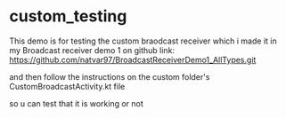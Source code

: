 # custom_testing

This demo is for testing the custom braodcast receiver which i made it in my Broadcast receiver demo 1 on github link:
https://github.com/natvar97/BroadcastReceiverDemo1_AllTypes.git

and then follow the instructions on the custom folder's CustomBroadcastActivity.kt file 

so u can test that it is working or not
